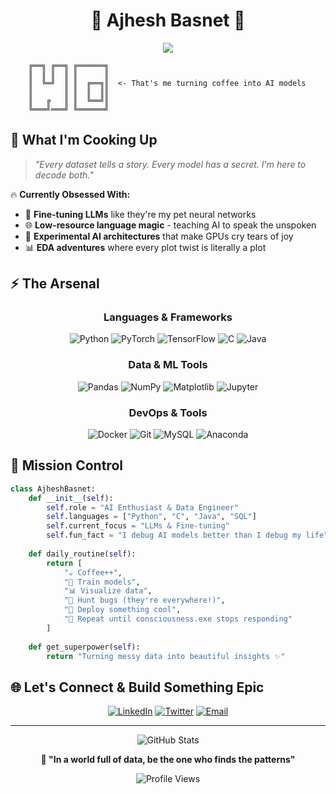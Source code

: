 # <div align="center">🤖 **Ajhesh Basnet** 🚀</div>

<div align="center">
  <img src="https://readme-typing-svg.herokuapp.com/?lines=Building+the+Future+with+AI+🧠;Data+Whisperer+%26+Model+Tamer+🎯;Code+Architect+%26+Bug+Destroyer+⚡;LLM+Experimenter+%26+Fine-Tuner+🔬;Python+Sorcerer+%26+Data+Detective+🐍&font=Fira%20Code&center=true&width=600&height=70&color=00d4ff&vCenter=true&size=22">
</div>

<div align="left">
  
```ascii
    ╔══╗ ╔══╗ ╔══════╗
    ║  ║ ║  ║ ║      ║
    ║  ╚═╝  ║ ║  ╔══╗║  <- That's me turning coffee into AI models
    ║       ║ ║  ║  ║║
    ║   ╔   ║ ║  ╚══╝║
    ╚═══╝═══╝ ╚══════╝
```

</div>

## 🌟 **What I'm Cooking Up**

> *"Every dataset tells a story. Every model has a secret. I'm here to decode both."*

🔥 **Currently Obsessed With:**
- 🧬 **Fine-tuning LLMs** like they're my pet neural networks
- 🌐 **Low-resource language magic** - teaching AI to speak the unspoken
- 🎲 **Experimental AI architectures** that make GPUs cry tears of joy
- 📊 **EDA adventures** where every plot twist is literally a plot

## ⚡ **The Arsenal**

<div align="center">

### **Languages & Frameworks**
![Python](https://img.shields.io/badge/Python-FFD43B?style=for-the-badge&logo=python&logoColor=blue)
![PyTorch](https://img.shields.io/badge/PyTorch-EE4C2C?style=for-the-badge&logo=pytorch&logoColor=white)
![TensorFlow](https://img.shields.io/badge/TensorFlow-FF6F00?style=for-the-badge&logo=tensorflow&logoColor=white)
![C](https://img.shields.io/badge/C-00599C?style=for-the-badge&logo=c&logoColor=white)
![Java](https://img.shields.io/badge/Java-ED8B00?style=for-the-badge&logo=java&logoColor=white)

### **Data & ML Tools**
![Pandas](https://img.shields.io/badge/Pandas-2C2D72?style=for-the-badge&logo=pandas&logoColor=white)
![NumPy](https://img.shields.io/badge/Numpy-777BB4?style=for-the-badge&logo=numpy&logoColor=white)
![Matplotlib](https://img.shields.io/badge/Matplotlib-11557c?style=for-the-badge&logo=matplotlib&logoColor=white)
![Jupyter](https://img.shields.io/badge/Jupyter-F37626.svg?&style=for-the-badge&logo=Jupyter&logoColor=white)

### **DevOps & Tools**
![Docker](https://img.shields.io/badge/Docker-2CA5E0?style=for-the-badge&logo=docker&logoColor=white)
![Git](https://img.shields.io/badge/Git-F05032?style=for-the-badge&logo=git&logoColor=white)
![MySQL](https://img.shields.io/badge/MySQL-005C84?style=for-the-badge&logo=mysql&logoColor=white)
![Anaconda](https://img.shields.io/badge/Anaconda-44A833?style=for-the-badge&logo=anaconda&logoColor=white)

</div>

## 🎯 **Mission Control**

```python
class AjheshBasnet:
    def __init__(self):
        self.role = "AI Enthusiast & Data Engineer"
        self.languages = ["Python", "C", "Java", "SQL"]
        self.current_focus = "LLMs & Fine-tuning"
        self.fun_fact = "I debug AI models better than I debug my life"
        
    def daily_routine(self):
        return [
            "☕ Coffee++",
            "🤖 Train models",
            "📊 Visualize data",
            "🐛 Hunt bugs (they're everywhere!)",
            "🚀 Deploy something cool",
            "🔄 Repeat until consciousness.exe stops responding"
        ]
        
    def get_superpower(self):
        return "Turning messy data into beautiful insights ✨"
```

## 🌐 **Let's Connect & Build Something Epic**

<div align="center">

[![LinkedIn](https://img.shields.io/badge/LinkedIn-0077B5?style=for-the-badge&logo=linkedin&logoColor=white)](https://www.linkedin.com/in/ajhesh-basnet-656564291/)
[![Twitter](https://img.shields.io/badge/Twitter-1DA1F2?style=for-the-badge&logo=twitter&logoColor=white)](https://twitter.com/ajheshbasnet)
[![Email](https://img.shields.io/badge/Email-D14836?style=for-the-badge&logo=gmail&logoColor=white)](mailto:your-email@example.com)

</div>

---

<div align="center">
  <img src="https://github-readme-stats.vercel.app/api?username=yourusername&show_icons=true&theme=radical&hide_border=true&bg_color=0D1117&title_color=00d4ff&icon_color=00d4ff&text_color=ffffff" alt="GitHub Stats" />
</div>

<div align="center">
  
**💭 "In a world full of data, be the one who finds the patterns"**

![Profile Views](https://komarev.com/ghpvc/?username=yourusername&color=00d4ff&style=flat-square&label=Curious+Minds+Visited)

</div>
